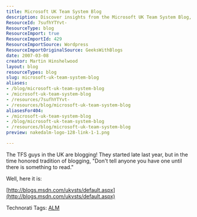 ```yaml
---
title: Microsoft UK Team System Blog
description: Discover insights from the Microsoft UK Team System Blog, where TFS experts share valuable tips and updates on ALM. Join the conversation today!
ResourceId: 7sufhYTYvt-
ResourceType: blog
ResourceImport: true
ResourceImportId: 429
ResourceImportSource: Wordpress
ResourceImportOriginalSource: GeeksWithBlogs
date: 2007-03-08
creator: Martin Hinshelwood
layout: blog
resourceTypes: blog
slug: microsoft-uk-team-system-blog
aliases:
- /blog/microsoft-uk-team-system-blog
- /microsoft-uk-team-system-blog
- /resources/7sufhYTYvt-
- /resources/blog/microsoft-uk-team-system-blog
aliasesFor404:
- /microsoft-uk-team-system-blog
- /blog/microsoft-uk-team-system-blog
- /resources/blog/microsoft-uk-team-system-blog
preview: nakedalm-logo-128-link-1-1.png

---
```

The TFS guys in the UK are blogging! They started late last year, but in the time honored tradition of blogging, "Don't tell anyone you have one until there is something to read."

Well, here it is:

[http://blogs.msdn.com/ukvsts/default.aspx](http://blogs.msdn.com/ukvsts/default.aspx)

Technorati Tags: [ALM](http://technorati.com/tags/ALM)
